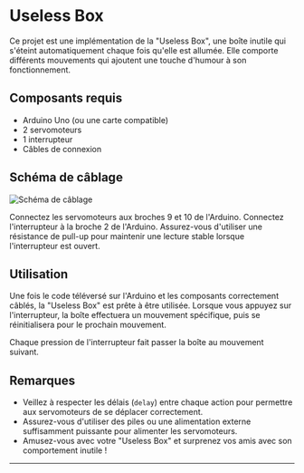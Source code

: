 # Useless Box

Ce projet est une implémentation de la "Useless Box", une boîte inutile qui s'éteint automatiquement chaque fois qu'elle est allumée. Elle comporte différents mouvements qui ajoutent une touche d'humour à son fonctionnement.

## Composants requis

- Arduino Uno (ou une carte compatible)
- 2 servomoteurs
- 1 interrupteur
- Câbles de connexion

## Schéma de câblage

![Schéma de câblage](https://user-images.githubusercontent.com/84771913/228485957-33b3f8e9-cded-47ab-9c0c-65ebda89434b.png)

Connectez les servomoteurs aux broches 9 et 10 de l'Arduino. Connectez l'interrupteur à la broche 2 de l'Arduino. Assurez-vous d'utiliser une résistance de pull-up pour maintenir une lecture stable lorsque l'interrupteur est ouvert.

## Utilisation

Une fois le code téléversé sur l'Arduino et les composants correctement câblés, la "Useless Box" est prête à être utilisée. Lorsque vous appuyez sur l'interrupteur, la boîte effectuera un mouvement spécifique, puis se réinitialisera pour le prochain mouvement.

Chaque pression de l'interrupteur fait passer la boîte au mouvement suivant.

## Remarques

- Veillez à respecter les délais (`delay`) entre chaque action pour permettre aux servomoteurs de se déplacer correctement.
- Assurez-vous d'utiliser des piles ou une alimentation externe suffisamment puissante pour alimenter les servomoteurs.
- Amusez-vous avec votre "Useless Box" et surprenez vos amis avec son comportement inutile !

---
